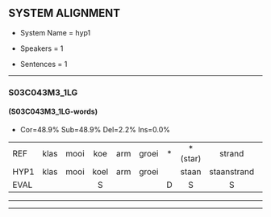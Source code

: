
## SYSTEM ALIGNMENT

- System Name = hyp1

- Speakers = 1

- Sentences = 1

---

### S03C043M3_1LG

#### (S03C043M3_1LG-words)

- Cor=48.9%	Sub=48.9%	Del=2.2%	Ins=0.0%

|  |  |  |  |  |  |  |  |  |  |  |  |  |  |  |  |  |  |  |  |  |  |  |  |  |  |  |  |  |  |  |  |  |  |  |  |  |  |  |  |  |  |  |  |  |  |
|:--- |:---:|:---:|:---:|:---:|:---:|:---:|:---:|:---:|:---:|:---:|:---:|:---:|:---:|:---:|:---:|:---:|:---:|:---:|:---:|:---:|:---:|:---:|:---:|:---:|:---:|:---:|:---:|:---:|:---:|:---:|:---:|:---:|:---:|:---:|:---:|:---:|:---:|:---:|:---:|:---:|:---:|:---:|:---:|:---:|:---:|
| REF | klas | mooi | koe | arm | groei | * | *(star) | strand | bed | eerst | voor | draai | sjaal | herfst | duur | straat | leeuw | clown | hoek | krant | hout | vriend | gauw | chips | groen | feest | reis | jas | huis | paard | vijf | muts | nieuw | kind | bang*(pang) | oog | zacht | *(schoenen) | *t | schoen | plas | * | neus | knoop | plank |
| HYP1 | klas | mooi | koel | arm | groei |  | staan | staanstrand | met | eerst | voor | draai | sjouw | herfst | duur | strat | leeuw | kraun | hoek | krant | haut | wiend | gouw | chips | groen | feest | ris | jast | ha | paart | res | mut | nieuw | kind | pan | och | zecht | schoenen | uh | schoen | plas | s | neus | knoop | plank |
| EVAL |  |  | S |  |  | D | S | S | S |  |  |  | S |  |  | S |  | S |  |  | S | S | S |  |  |  | S | S | S | S | S | S |  |  | S | S | S | S | S |  |  | S |  |  |  |
---

---
